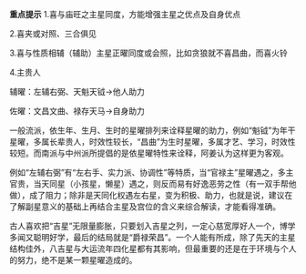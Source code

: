**重点提示**
1.喜与庙旺之主星同度，方能增强主星之优点及自身优点

2.喜夹或对照、三合俱见

3.喜与性质相辅（辅助）主星正曜同度或会照，比如贪狼就不喜昌曲，而喜火铃

4.主贵人

辅曜：左辅右弼、天魁天钺→他人助力

佐曜：文昌文曲、禄存天马→自身助力



一般流派，依生年、生月、生时的星曜排列来诠释星曜的助力，例如“魁钺”为年干星曜，多属长辈贵人，时效性较长，“昌曲”为生时星曜，多属才艺、学习，时效性较短。而南派与中州派所提倡的是依星曜特性来诠释，阿姜认为这样更为客观。

例如“左辅右弼”有“左右手、实力派、协调性”等特质，当“官禄主”星曜遇之，多主官贵，当天同星（小孩星，懒星）遇之，则反而易有好逸恶劳之性（有一双手帮他做），成了阻力；除非是天同化权遇左右星，变为积极、助力，也就是说，建议在了解副星意义的基础上再结合主星及宫位的含义来综合解读，才能看得准确。

古人喜欢把“吉星”无限量膨胀，只要划入吉星之列，一定心慈宽厚好人一个，博学多闻又聪明好学，最后的结局就是“爵禄荣昌”。一个人能有所成，除了先天的主星结构佳外，八吉星与大运流年四化星都有其影响，但最重要的还是在于环境与个人的努力，绝不是某一颗星曜造成的。